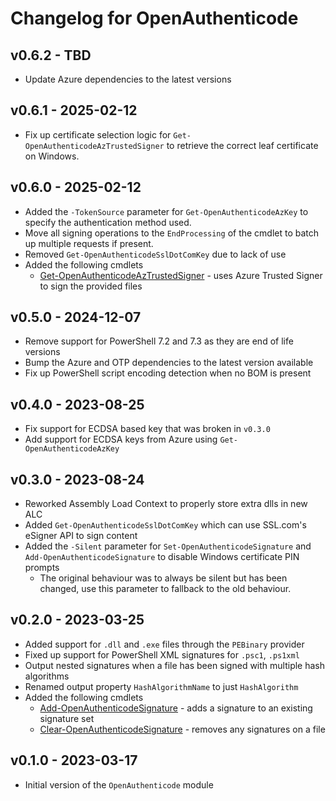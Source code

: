 # Changelog for OpenAuthenticode

## v0.6.2 - TBD

* Update Azure dependencies to the latest versions

## v0.6.1 - 2025-02-12

* Fix up certificate selection logic for `Get-OpenAuthenticodeAzTrustedSigner` to retrieve the correct leaf certificate on Windows.

## v0.6.0 - 2025-02-12

* Added the `-TokenSource` parameter for `Get-OpenAuthenticodeAzKey` to specify the authentication method used.
* Move all signing operations to the `EndProcessing` of the cmdlet to batch up multiple requests if present.
* Removed `Get-OpenAuthenticodeSslDotComKey` due to lack of use
* Added the following cmdlets
  * [Get-OpenAuthenticodeAzTrustedSigner](./docs/en-US/Get-OpenAuthenticodeAzTrustedSigner.md) - uses Azure Trusted Signer to sign the provided files

## v0.5.0 - 2024-12-07

* Remove support for PowerShell 7.2 and 7.3 as they are end of life versions
* Bump the Azure and OTP dependencies to the latest version available
* Fix up PowerShell script encoding detection when no BOM is present

## v0.4.0 - 2023-08-25

* Fix support for ECDSA based key that was broken in `v0.3.0`
* Add support for ECDSA keys from Azure using `Get-OpenAuthenticodeAzKey`

## v0.3.0 - 2023-08-24

* Reworked Assembly Load Context to properly store extra dlls in new ALC
* Added `Get-OpenAuthenticodeSslDotComKey` which can use SSL.com's eSigner API to sign content
* Added the `-Silent` parameter for `Set-OpenAuthenticodeSignature` and `Add-OpenAuthenticodeSignature` to disable Windows certificate PIN prompts
  * The original behaviour was to always be silent but has been changed, use this parameter to fallback to the old behaviour.

## v0.2.0 - 2023-03-25

* Added support for `.dll` and `.exe` files through the `PEBinary` provider
* Fixed up support for PowerShell XML signatures for `.psc1`, `.ps1xml`
* Output nested signatures when a file has been signed with multiple hash algorithms
* Renamed output property `HashAlgorithmName` to just `HashAlgorithm`
* Added the following cmdlets
  * [Add-OpenAuthenticodeSignature](./docs/en-US/Add-OpenAuthenticodeSignature.md) - adds a signature to an existing signature set
  * [Clear-OpenAuthenticodeSignature](./docs/en-US/Clear-OpenAuthenticodeSignature.md) - removes any signatures on a file

## v0.1.0 - 2023-03-17

+ Initial version of the `OpenAuthenticode` module

